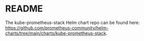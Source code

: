 # README
The kube-prometheus-stack Helm chart repo can be found here: <https://github.com/prometheus-community/helm-charts/tree/main/charts/kube-prometheus-stack>.
